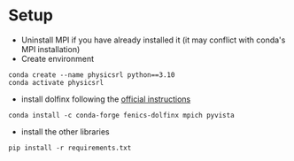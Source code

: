 # Setup

-   Uninstall MPI if you have already installed it (it may conflict with conda's MPI installation)
-   Create environment

```
conda create --name physicsrl python==3.10
conda activate physicsrl
```

-   install dolfinx following the [official instructions](https://github.com/FEniCS/dolfinx/blob/main/README.md#installation)

```
conda install -c conda-forge fenics-dolfinx mpich pyvista
```

-   install the other libraries

```
pip install -r requirements.txt
```
